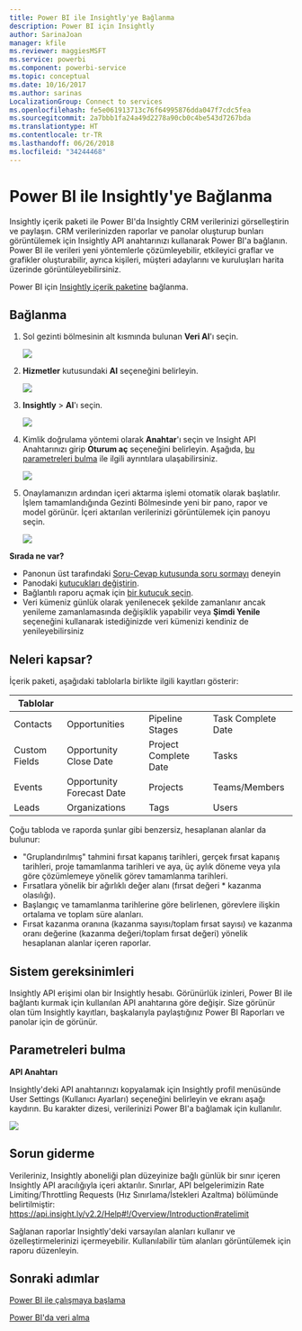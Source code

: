 ```yaml
---
title: Power BI ile Insightly'ye Bağlanma
description: Power BI için Insightly
author: SarinaJoan
manager: kfile
ms.reviewer: maggiesMSFT
ms.service: powerbi
ms.component: powerbi-service
ms.topic: conceptual
ms.date: 10/16/2017
ms.author: sarinas
LocalizationGroup: Connect to services
ms.openlocfilehash: fe5e061913713c76f64995876dda047f7cdc5fea
ms.sourcegitcommit: 2a7bbb1fa24a49d2278a90cb0c4be543d7267bda
ms.translationtype: HT
ms.contentlocale: tr-TR
ms.lasthandoff: 06/26/2018
ms.locfileid: "34244468"
---
```

# <a name="connect-to-insightly-with-power-bi"></a>Power BI ile Insightly'ye Bağlanma
Insightly içerik paketi ile Power BI'da Insightly CRM verilerinizi görselleştirin ve paylaşın. CRM verilerinizden raporlar ve panolar oluşturup bunları görüntülemek için Insightly API anahtarınızı kullanarak Power BI'a bağlanın. Power BI ile verileri yeni yöntemlerle çözümleyebilir, etkileyici graflar ve grafikler oluşturabilir, ayrıca kişileri, müşteri adaylarını ve kuruluşları harita üzerinde görüntüleyebilirsiniz.

Power BI için [Insightly içerik paketine](https://app.powerbi.com/getdata/services/insightly) bağlanma.

## <a name="how-to-connect"></a>Bağlanma
1. Sol gezinti bölmesinin alt kısmında bulunan **Veri Al**'ı seçin.
   
   ![](media/service-connect-to-insightly/getdata.png)
2. **Hizmetler** kutusundaki **Al** seçeneğini belirleyin.
   
   ![](media/service-connect-to-insightly/services.png)
3. **Insightly** \>  **Al**'ı seçin.
   
   ![](media/service-connect-to-insightly/insightly.png)
4. Kimlik doğrulama yöntemi olarak **Anahtar**'ı seçin ve Insight API Anahtarınızı girip **Oturum aç** seçeneğini belirleyin. Aşağıda, [bu parametreleri bulma](#FindingParams) ile ilgili ayrıntılara ulaşabilirsiniz.
   
   ![](media/service-connect-to-insightly/creds.png)
5. Onaylamanızın ardından içeri aktarma işlemi otomatik olarak başlatılır. İşlem tamamlandığında Gezinti Bölmesinde yeni bir pano, rapor ve model görünür. İçeri aktarılan verilerinizi görüntülemek için panoyu seçin.
   
     ![](media/service-connect-to-insightly/dashboard.png)

**Sırada ne var?**

* Panonun üst tarafındaki [Soru-Cevap kutusunda soru sormayı](power-bi-q-and-a.md) deneyin
* Panodaki [kutucukları değiştirin](service-dashboard-edit-tile.md).
* Bağlantılı raporu açmak için [bir kutucuk seçin](service-dashboard-tiles.md).
* Veri kümeniz günlük olarak yenilenecek şekilde zamanlanır ancak yenileme zamanlamasında değişiklik yapabilir veya **Şimdi Yenile** seçeneğini kullanarak istediğinizde veri kümenizi kendiniz de yenileyebilirsiniz

## <a name="whats-included"></a>Neleri kapsar?
İçerik paketi, aşağıdaki tablolarla birlikte ilgili kayıtları gösterir:

| Tablolar |  |  |  |
| --- | --- | --- | --- |
| Contacts |Opportunities |Pipeline Stages |Task Complete Date |
| Custom Fields |Opportunity Close Date |Project Complete Date |Tasks |
| Events |Opportunity Forecast Date |Projects |Teams/Members |
| Leads |Organizations |Tags |Users |

Çoğu tabloda ve raporda şunlar gibi benzersiz, hesaplanan alanlar da bulunur:  

* "Gruplandırılmış" tahmini fırsat kapanış tarihleri, gerçek fırsat kapanış tarihleri, proje tamamlanma tarihleri ve aya, üç aylık döneme veya yıla göre çözümlemeye yönelik görev tamamlanma tarihleri.  
* Fırsatlara yönelik bir ağırlıklı değer alanı (fırsat değeri * kazanma olasılığı).  
* Başlangıç ve tamamlanma tarihlerine göre belirlenen, görevlere ilişkin ortalama ve toplam süre alanları.  
* Fırsat kazanma oranına (kazanma sayısı/toplam fırsat sayısı) ve kazanma oranı değerine (kazanma değeri/toplam fırsat değeri) yönelik hesaplanan alanlar içeren raporlar.  

## <a name="system-requirements"></a>Sistem gereksinimleri
Insightly API erişimi olan bir Insightly hesabı. Görünürlük izinleri, Power BI ile bağlantı kurmak için kullanılan API anahtarına göre değişir. Size görünür olan tüm Insightly kayıtları, başkalarıyla paylaştığınız Power BI Raporları ve panolar için de görünür.

<a name="FindingParams"></a>

## <a name="finding-parameters"></a>Parametreleri bulma
**API Anahtarı**

Insightly'deki API anahtarınızı kopyalamak için Insightly profil menüsünde User Settings (Kullanıcı Ayarları) seçeneğini belirleyin ve ekranı aşağı kaydırın. Bu karakter dizesi, verilerinizi Power BI'a bağlamak için kullanılır.

![](media/service-connect-to-insightly/findapi.png)

## <a name="troubleshooting"></a>Sorun giderme
Verileriniz, Insightly aboneliği plan düzeyinize bağlı günlük bir sınır içeren Insightly API aracılığıyla içeri aktarılır. Sınırlar, API belgelerimizin Rate Limiting/Throttling Requests (Hız Sınırlama/İstekleri Azaltma) bölümünde belirtilmiştir: https://api.insight.ly/v2.2/Help#!/Overview/Introduction#ratelimit

Sağlanan raporlar Insightly'deki varsayılan alanları kullanır ve özelleştirmelerinizi içermeyebilir. Kullanılabilir tüm alanları görüntülemek için raporu düzenleyin.

## <a name="next-steps"></a>Sonraki adımlar
[Power BI ile çalışmaya başlama](service-get-started.md)

[Power BI'da veri alma](service-get-data.md)

